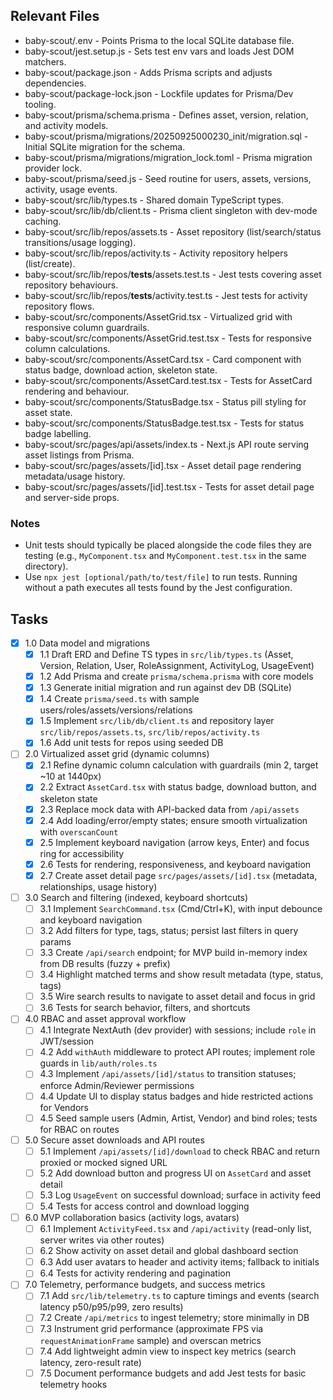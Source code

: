 ## Relevant Files

- baby-scout/.env - Points Prisma to the local SQLite database file.
- baby-scout/jest.setup.js - Sets test env vars and loads Jest DOM matchers.
- baby-scout/package.json - Adds Prisma scripts and adjusts dependencies.
- baby-scout/package-lock.json - Lockfile updates for Prisma/Dev tooling.
- baby-scout/prisma/schema.prisma - Defines asset, version, relation, and activity models.
- baby-scout/prisma/migrations/20250925000230_init/migration.sql - Initial SQLite migration for the schema.
- baby-scout/prisma/migrations/migration_lock.toml - Prisma migration provider lock.
- baby-scout/prisma/seed.js - Seed routine for users, assets, versions, activity, usage events.
- baby-scout/src/lib/types.ts - Shared domain TypeScript types.
- baby-scout/src/lib/db/client.ts - Prisma client singleton with dev-mode caching.
- baby-scout/src/lib/repos/assets.ts - Asset repository (list/search/status transitions/usage logging).
- baby-scout/src/lib/repos/activity.ts - Activity repository helpers (list/create).
- baby-scout/src/lib/repos/__tests__/assets.test.ts - Jest tests covering asset repository behaviours.
- baby-scout/src/lib/repos/__tests__/activity.test.ts - Jest tests for activity repository flows.
- baby-scout/src/components/AssetGrid.tsx - Virtualized grid with responsive column guardrails.
- baby-scout/src/components/AssetGrid.test.tsx - Tests for responsive column calculations.
- baby-scout/src/components/AssetCard.tsx - Card component with status badge, download action, skeleton state.
- baby-scout/src/components/AssetCard.test.tsx - Tests for AssetCard rendering and behaviour.
- baby-scout/src/components/StatusBadge.tsx - Status pill styling for asset state.
- baby-scout/src/components/StatusBadge.test.tsx - Tests for status badge labelling.
- baby-scout/src/pages/api/assets/index.ts - Next.js API route serving asset listings from Prisma.
- baby-scout/src/pages/assets/[id].tsx - Asset detail page rendering metadata/usage history.
- baby-scout/src/pages/assets/[id].test.tsx - Tests for asset detail page and server-side props.

### Notes

- Unit tests should typically be placed alongside the code files they are testing (e.g., `MyComponent.tsx` and `MyComponent.test.tsx` in the same directory).
- Use `npx jest [optional/path/to/test/file]` to run tests. Running without a path executes all tests found by the Jest configuration.

## Tasks

- [x] 1.0 Data model and migrations
  - [x] 1.1 Draft ERD and Define TS types in `src/lib/types.ts` (Asset, Version, Relation, User, RoleAssignment, ActivityLog, UsageEvent)
  - [x] 1.2 Add Prisma and create `prisma/schema.prisma` with core models
  - [x] 1.3 Generate initial migration and run against dev DB (SQLite)
  - [x] 1.4 Create `prisma/seed.ts` with sample users/roles/assets/versions/relations
  - [x] 1.5 Implement `src/lib/db/client.ts` and repository layer `src/lib/repos/assets.ts`, `src/lib/repos/activity.ts`
  - [x] 1.6 Add unit tests for repos using seeded DB

- [ ] 2.0 Virtualized asset grid (dynamic columns)
  - [x] 2.1 Refine dynamic column calculation with guardrails (min 2, target ~10 at 1440px)
  - [x] 2.2 Extract `AssetCard.tsx` with status badge, download button, and skeleton state
  - [x] 2.3 Replace mock data with API-backed data from `/api/assets`
  - [x] 2.4 Add loading/error/empty states; ensure smooth virtualization with `overscanCount`
  - [x] 2.5 Implement keyboard navigation (arrow keys, Enter) and focus ring for accessibility
  - [x] 2.6 Tests for rendering, responsiveness, and keyboard navigation
  - [x] 2.7 Create asset detail page `src/pages/assets/[id].tsx` (metadata, relationships, usage history)

- [ ] 3.0 Search and filtering (indexed, keyboard shortcuts)
  - [ ] 3.1 Implement `SearchCommand.tsx` (Cmd/Ctrl+K), with input debounce and keyboard navigation
  - [ ] 3.2 Add filters for type, tags, status; persist last filters in query params
  - [ ] 3.3 Create `/api/search` endpoint; for MVP build in-memory index from DB results (fuzzy + prefix)
  - [ ] 3.4 Highlight matched terms and show result metadata (type, status, tags)
  - [ ] 3.5 Wire search results to navigate to asset detail and focus in grid
  - [ ] 3.6 Tests for search behavior, filters, and shortcuts

- [ ] 4.0 RBAC and asset approval workflow
  - [ ] 4.1 Integrate NextAuth (dev provider) with sessions; include `role` in JWT/session
  - [ ] 4.2 Add `withAuth` middleware to protect API routes; implement role guards in `lib/auth/roles.ts`
  - [ ] 4.3 Implement `/api/assets/[id]/status` to transition statuses; enforce Admin/Reviewer permissions
  - [ ] 4.4 Update UI to display status badges and hide restricted actions for Vendors
  - [ ] 4.5 Seed sample users (Admin, Artist, Vendor) and bind roles; tests for RBAC on routes

- [ ] 5.0 Secure asset downloads and API routes
  - [ ] 5.1 Implement `/api/assets/[id]/download` to check RBAC and return proxied or mocked signed URL
  - [ ] 5.2 Add download button and progress UI on `AssetCard` and asset detail
  - [ ] 5.3 Log `UsageEvent` on successful download; surface in activity feed
  - [ ] 5.4 Tests for access control and download logging

- [ ] 6.0 MVP collaboration basics (activity logs, avatars)
  - [ ] 6.1 Implement `ActivityFeed.tsx` and `/api/activity` (read-only list, server writes via other routes)
  - [ ] 6.2 Show activity on asset detail and global dashboard section
  - [ ] 6.3 Add user avatars to header and activity items; fallback to initials
  - [ ] 6.4 Tests for activity rendering and pagination

- [ ] 7.0 Telemetry, performance budgets, and success metrics
  - [ ] 7.1 Add `src/lib/telemetry.ts` to capture timings and events (search latency p50/p95/p99, zero results)
  - [ ] 7.2 Create `/api/metrics` to ingest telemetry; store minimally in DB
  - [ ] 7.3 Instrument grid performance (approximate FPS via `requestAnimationFrame` sample) and overscan metrics
  - [ ] 7.4 Add lightweight admin view to inspect key metrics (search latency, zero-result rate)
  - [ ] 7.5 Document performance budgets and add Jest tests for basic telemetry hooks
